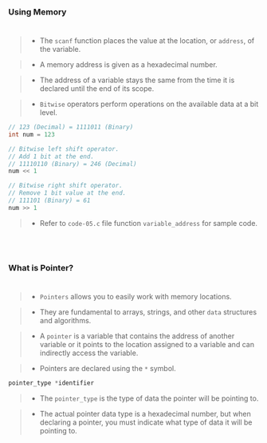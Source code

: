 ### Using Memory
#

> - The `scanf` function places the value at the location, or
    `address`, of the variable.

> - A memory address is given as a hexadecimal number.

> - The address of a variable stays the same from the time it
    is declared until the end of its scope.

> - `Bitwise` operators perform operations on the available data
    at a bit level.

```c
// 123 (Decimal) = 1111011 (Binary)
int num = 123

// Bitwise left shift operator.
// Add 1 bit at the end.
// 11110110 (Binary) = 246 (Decimal)
num << 1

// Bitwise right shift operator.
// Remove 1 bit value at the end.
// 111101 (Binary) = 61
num >> 1
```

> - Refer to `code-05.c` file function `variable_address` for sample code.

<br />
<br />


### What is Pointer?
#

> - `Pointers` allows you to easily work with memory locations.

> - They are fundamental to arrays, strings, and other `data` structures
    and algorithms.

> - A `pointer` is a variable that contains the address of another
    variable or it points to the location assigned to a variable and can
    indirectly access the variable.

> - Pointers are declared using the `*` symbol.

```c
pointer_type *identifier
```

> - The `pointer_type` is the type of data the pointer will be pointing to.

> - The actual pointer data type is a hexadecimal number, but when declaring
    a pointer, you must indicate what type of data it will be pointing to.

